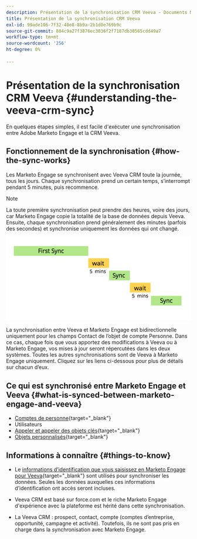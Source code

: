 ```yaml
---
description: Présentation de la synchronisation CRM Veeva - Documents Marketo - Documentation du produit
title: Présentation de la synchronisation CRM Veeva
exl-id: 99ade106-7f32-40e8-8b9a-2b1d0e769b9c
source-git-commit: 884c9a27f3876ec3036f2f7187db30565cdd49a7
workflow-type: tm+mt
source-wordcount: '256'
ht-degree: 0%

---
```


# Présentation de la synchronisation CRM Veeva {#understanding-the-veeva-crm-sync}

En quelques étapes simples, il est facile d&#39;exécuter une synchronisation entre Adobe Marketo Engage et la CRM Veeva.

## Fonctionnement de la synchronisation {#how-the-sync-works}

Les Marketo Engage se synchronisent avec Veeva CRM toute la journée, tous les jours. Chaque synchronisation prend un certain temps, s’interrompt pendant 5 minutes, puis recommence.

>[!NOTE]
>
>La toute première synchronisation peut prendre des heures, voire des jours, car Marketo Engage copie la totalité de la base de données depuis Veeva. Ensuite, chaque synchronisation prend généralement des minutes (parfois des secondes) et synchronise uniquement les données qui ont changé.

![](assets/understanding-the-veeva-sync-1.png)

La synchronisation entre Veeva et Marketo Engage est bidirectionnelle uniquement pour les champs Contact de l’objet de compte Personne. Dans ce cas, chaque fois que vous apportez des modifications à Veeva ou à Marketo Engage, vos mises à jour seront répercutées dans les deux systèmes. Toutes les autres synchronisations sont de Veeva à Marketo Engage uniquement. Cliquez sur les liens ci-dessous pour plus de détails sur chacun d’eux.

## Ce qui est synchronisé entre Marketo Engage et Veeva {#what-is-synced-between-marketo-engage-and-veeva}

* [Comptes de personne](/help/marketo/product-docs/crm-sync/veeva-crm-sync/sync-details/person-account-sync-faq.md){target=&quot;_blank&quot;}
* Utilisateurs
* [Appeler et appeler des objets clés](/help/marketo/product-docs/crm-sync/veeva-crm-sync/sync-details/syncing-call-and-call-key-messages.md){target=&quot;_blank&quot;}
* [Objets personnalisés](/help/marketo/product-docs/crm-sync/veeva-crm-sync/sync-details/custom-object-sync.md){target=&quot;_blank&quot;}

## Informations à connaître {#things-to-know}

* Le [informations d’identification que vous saisissez en Marketo Engage pour Veeva](/help/marketo/product-docs/crm-sync/salesforce-sync/setup/enterprise-unlimited-edition/step-2-of-3-create-a-salesforce-user-for-marketo-enterprise-unlimited.md){target=&quot;_blank&quot;} sont utilisés pour synchroniser les données. Seules les données auxquelles ces informations d’identification ont accès seront incluses.

* Veeva CRM est basé sur force.com et le riche Marketo Engage d&#39;expérience avec la plateforme est hérité dans cette synchronisation.

* La Veeva CRM : prospect, contact, compte (comptes d’entreprise, opportunité, campagne et activité). Toutefois, ils ne sont pas pris en charge dans la synchronisation avec Marketo Engage.
